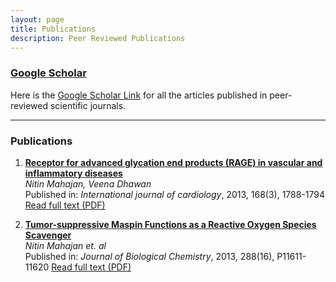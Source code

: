 ```yaml
---
layout: page
title: Publications
description: Peer Reviewed Publications
---
```


### [Google Scholar](https://scholar.google.com/citations?user=14IH5HsAAAAJ&hl=en)

Here is the [Google Scholar Link](https://scholar.google.com/citations?user=14IH5HsAAAAJ&hl=en) for all the articles published in peer-reviewed scientific journals.

---

### Publications

1. **[Receptor for advanced glycation end products (RAGE) in vascular and inflammatory diseases](https://www.sciencedirect.com/science/article/abs/pii/S0167527313009224)**  
   _Nitin Mahajan, Veena Dhawan_  
   Published in: _International journal of cardiology_, 2013, 168(3), 1788-1794  
   [Read full text (PDF)](/assets/pdf/IJC_2013_168_1788_1794.pdf)

2. **[Tumor-suppressive Maspin Functions as a Reactive Oxygen Species Scavenger](https://www.jbc.org/article/S0021-9258(20)67241-6/fulltext)**  
   _Nitin Mahajan et. al_  
   Published in: _Journal of Biological Chemistry_, 2013, 288(16), P11611-11620
   [Read full text (PDF)](/assets/pdf/JBC_Maspin_ROS.pdf)
  
